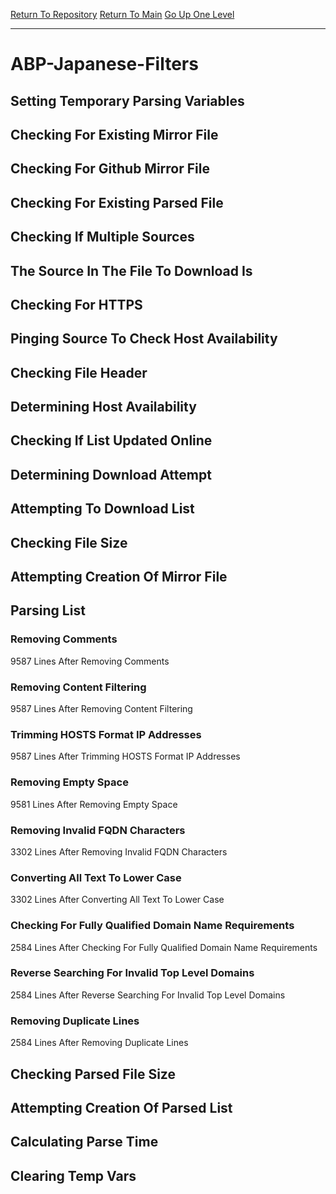 [Return To Repository](https://github.com/deathbybandaid/piholeparser/)
[Return To Main](https://github.com/deathbybandaid/piholeparser/blob/master/RecentRunLogs/Mainlog.md)
[Go Up One Level](https://github.com/deathbybandaid/piholeparser/blob/master/RecentRunLogs/TopLevelScripts/30-Processing-Blacklists.md)
____________________________________
# ABP-Japanese-Filters
## Setting Temporary Parsing Variables
## Checking For Existing Mirror File
## Checking For Github Mirror File
## Checking For Existing Parsed File
## Checking If Multiple Sources
## The Source In The File To Download Is
## Checking For HTTPS
## Pinging Source To Check Host Availability
## Checking File Header
## Determining Host Availability
## Checking If List Updated Online
## Determining Download Attempt
## Attempting To Download List
## Checking File Size
## Attempting Creation Of Mirror File
## Parsing List
### Removing Comments
9587 Lines After Removing Comments
### Removing Content Filtering
9587 Lines After Removing Content Filtering
### Trimming HOSTS Format IP Addresses
9587 Lines After Trimming HOSTS Format IP Addresses
### Removing Empty Space
9581 Lines After Removing Empty Space
### Removing Invalid FQDN Characters
3302 Lines After Removing Invalid FQDN Characters
### Converting All Text To Lower Case
3302 Lines After Converting All Text To Lower Case
### Checking For Fully Qualified Domain Name Requirements
2584 Lines After Checking For Fully Qualified Domain Name Requirements
### Reverse Searching For Invalid Top Level Domains
2584 Lines After Reverse Searching For Invalid Top Level Domains
### Removing Duplicate Lines
2584 Lines After Removing Duplicate Lines
## Checking Parsed File Size
## Attempting Creation Of Parsed List
## Calculating Parse Time
## Clearing Temp Vars
